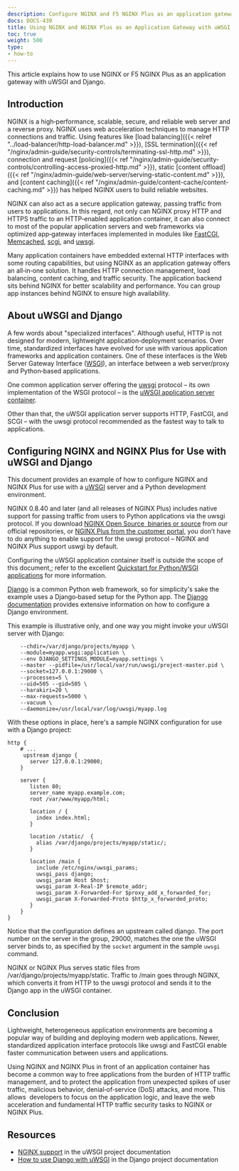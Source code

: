```yaml
---
description: Configure NGINX and F5 NGINX Plus as an application gateway for uWSGI and Django
docs: DOCS-439
title: Using NGINX and NGINX Plus as an Application Gateway with uWSGI and Django
toc: true
weight: 500
type:
- how-to
---
```


This article explains how to use NGINX or F5 NGINX Plus as an application gateway with uWSGI and Django.

<span id="intro"></span>
## Introduction

NGINX is a high‑performance, scalable, secure, and reliable web server and a reverse proxy. NGINX uses web acceleration techniques to manage HTTP connections and traffic. Using features like [load balancing]({{< relref "../load-balancer/http-load-balancer.md" >}}), [SSL termination]({{< ref "/nginx/admin-guide/security-controls/terminating-ssl-http.md" >}}), connection and request [policing]({{< ref "/nginx/admin-guide/security-controls/controlling-access-proxied-http.md" >}}), static [content offload]({{< ref "/nginx/admin-guide/web-server/serving-static-content.md" >}}), and [content caching]({{< ref "/nginx/admin-guide/content-cache/content-caching.md" >}}) has helped NGINX users to build reliable websites.

NGINX can also act as a secure application gateway, passing traffic from users to applications. In this regard, not only can NGINX proxy HTTP and HTTPS traffic to an HTTP‑enabled application container, it can also connect to most of the popular application servers and web frameworks via optimized app‑gateway interfaces implemented in modules like [FastCGI](https://nginx.org/en/docs/http/ngx_http_fastcgi_module.html), [Memcached](https://nginx.org/en/docs/http/ngx_http_memcached_module.html), [scgi](https://nginx.org/en/docs/http/ngx_http_scgi_module.html), and [uwsgi](https://nginx.org/en/docs/http/ngx_http_uwsgi_module.html).

Many application containers have embedded external HTTP interfaces with some routing capabilities, but using NGINX as an application gateway offers an all‑in‑one solution. It handles HTTP connection management, load balancing, content caching, and traffic security. The application backend sits behind NGINX for better scalability and performance. You can group app instances behind NGINX to ensure high availability.

<span id="about-uwsgi-django"></span>
## About uWSGI and Django

A few words about "specialized interfaces". Although useful, HTTP is not designed for modern, lightweight application‑deployment scenarios. Over time, standardized interfaces have evolved for use with various application frameworks and application containers. One of these interfaces is the Web Server Gateway Interface ([WSGI](http://wsgi.readthedocs.org/en/latest/)), an interface between a web server/proxy and Python‑based applications.

One common application server offering the [uwsgi](http://uwsgi-docs.readthedocs.org/en/latest/Protocol.html) protocol – its own implementation of the WSGI protocol – is the [uWSGI application server container](https://github.com/unbit/uwsgi).

Other than that, the uWSGI application server supports HTTP, FastCGI, and SCGI – with the uwsgi protocol recommended as the fastest way to talk to applications.

<span id="configure"></span>
## Configuring NGINX and NGINX Plus for Use with uWSGI and Django

This document provides an example of how to configure NGINX and NGINX Plus for use with a [uWSGI](http://uwsgi-docs.readthedocs.org/en/latest/) server and a Python development environment.

NGINX 0.8.40 and later (and all releases of NGINX Plus) includes native support for passing traffic from users to Python applications via the uwsgi protocol. If you download [NGINX Open Source  binaries or source](https://nginx.org/en/download.html) from our official repositories, or [NGINX Plus from the customer portal](https://account.f5.com/myf5), you don’t have to do anything to enable support for the uwsgi protocol – NGINX and NGINX Plus support uswgi by default.

Configuring the uWSGI application container itself is outside the scope of this document,; refer to the excellent [Quickstart for Python/WSGI applications](http://uwsgi-docs.readthedocs.org/en/latest/WSGIquickstart.html) for more information.

[Django](https://www.djangoproject.com/) is a common Python web framework, so for simplicity's sake the example uses a Django‑based setup for the Python app. The [Django documentation](https://docs.djangoproject.com/en/1.11/) provides extensive information on how to configure a Django environment.

This example is illustrative only, and one way you might invoke your uWSGI server with Django:

```none
    --chdir=/var/django/projects/myapp \
    --module=myapp.wsgi:application \
    --env DJANGO_SETTINGS_MODULE=myapp.settings \
    --master --pidfile=/usr/local/var/run/uwsgi/project-master.pid \
    --socket=127.0.0.1:29000 \
    --processes=5 \
    --uid=505 --gid=505 \
    --harakiri=20 \
    --max-requests=5000 \
    --vacuum \
    --daemonize=/usr/local/var/log/uwsgi/myapp.log
```

With these options in place, here's a sample NGINX configuration for use with a Django project:

```nginx
http {
    # ...
     upstream django {
       server 127.0.0.1:29000;
    }

    server {
       listen 80;
       server_name myapp.example.com;
       root /var/www/myapp/html;

       location / {
         index index.html;
       }

       location /static/  {
         alias /var/django/projects/myapp/static/;
       }

       location /main {
         include /etc/nginx/uwsgi_params;
         uwsgi_pass django;
         uwsgi_param Host $host;
         uwsgi_param X-Real-IP $remote_addr;
         uwsgi_param X-Forwarded-For $proxy_add_x_forwarded_for;
         uwsgi_param X-Forwarded-Proto $http_x_forwarded_proto;
       }
    }
}
```

Notice that the configuration defines an upstream called django. The port number on the server in the group, 29000, matches the one the uWSGI server binds to, as specified by the `socket` argument in the sample `uwsgi` command.

NGINX or NGINX Plus serves static files from /var/django/projects/myapp/static. Traffic to /main goes through NGINX, which converts it from HTTP to the uwsgi protocol and sends it to the Django app in the uWSGI container.

<span id="conclusion"></span>
## Conclusion

Lightweight, heterogeneous application environments are becoming a popular way of building and deploying modern web applications. Newer, standardized application interface protocols like uwsgi and FastCGI enable faster communication between users and applications.

Using NGINX and NGINX Plus in front of an application container has become a common way to free applications from the burden of HTTP traffic management, and to protect the application from unexpected spikes of user traffic, malicious behavior, denial‑of‑service (DoS) attacks, and more. This allows  developers to focus on the application logic, and leave the web acceleration and fundamental HTTP traffic security tasks to NGINX or NGINX Plus.

<span id="resources"></span>
## Resources

- [NGINX support](https://uwsgi-docs.readthedocs.io/en/latest/Nginx.html) in the uWSGI project documentation
- [How to use Django with uWSGI](https://docs.djangoproject.com/en/1.11/howto/deployment/wsgi/uwsgi/) in the Django project documentation
